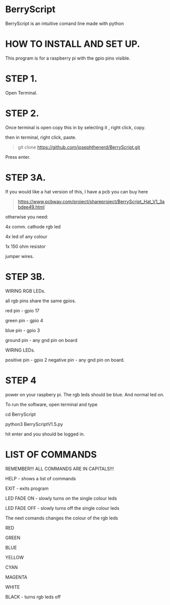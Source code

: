# BerryScript
BerryScript is an intuitive comand line made with python


# HOW TO INSTALL AND SET UP.

This program is for a raspberry pi with the gpio pins visible.

# STEP 1.

Open Terminal.


# STEP 2.

Once terminal is open copy this in by selecting it , right click, copy.

then in terminal, right click, paste.

> git clone https://github.com/josephthenerd/BerryScript.git 

Press enter.

# STEP 3A.

If you would like a hat version of this, I have a pcb you can buy here


> https://www.pcbway.com/project/shareproject/BerryScript_Hat_V1_3abdee49.html

 
otherwise you need:


4x comm. cathode rgb led

4x led of any colour

1x 150 ohm resistor

jumper wires.

# STEP 3B.

WIRING RGB LEDs.

all rgb pins share the same gpios.

red pin - gpio 17

green pin - gpio 4

blue pin - gpio 3

ground pin - any gnd pin on board

WIRING LEDs.

positive pin - gpio 2
negative pin - any gnd pin on board.

# STEP 4 

power on your  raspbery pi. The rgb leds should be blue. And normal led on.

To run the software, open terminal and type

cd BerryScript

python3 BerryScriptV1.5.py

hit enter and you should be logged in.

# LIST OF COMMANDS

REMEMBER!!! ALL COMMANDS ARE IN CAPITALS!!!

HELP - shows a list of commands

EXIT - exits program

LED FADE ON - slowly turns on the single colour leds

LED FADE OFF - slowly turns off the single colour leds


The next comands changes the colour of the rgb leds

RED

GREEN

BLUE

YELLOW

CYAN

MAGENTA

WHITE

BLACK - turns rgb leds off
